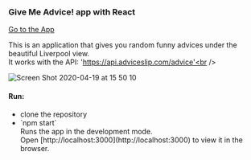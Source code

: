 <h3>Give Me Advice! app with React</h3>
<a href="https://givemeadviceapp.netlify.app">Go to the App</a>


This is an application that gives you random funny advices under the beautiful Liverpool view. <br />
It works with the API: 'https://api.adviceslip.com/advice'<br />

![Screen Shot 2020-04-19 at 15 50 10](https://user-images.githubusercontent.com/32989239/79688223-82696e00-8255-11ea-8306-857932f10cd6.png)

<h4>Run:</h4>
<ul>
<li>clone the repository</li>
<li> `npm start`<br />
  Runs the app in the development mode.<br />
  Open [http://localhost:3000](http://localhost:3000) to view it in the browser.</li>
</ul>

